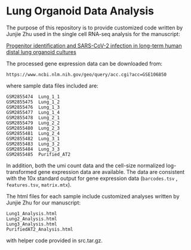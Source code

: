 # Lung Organoid Data Analysis

The purpose of this repository is to provide customized code written by Junjie Zhu used in the single cell RNA-seq analysis for the manuscript:

<a href="https://www.biorxiv.org/content/10.1101/2020.07.27.212076v1"> Progenitor identification and SARS-CoV-2 infection in long-term human distal lung organoid cultures</a> 

The processed gene expression data can be downloaded from: 

    https://www.ncbi.nlm.nih.gov/geo/query/acc.cgi?acc=GSE106850

where sample data files included are:
    
    GSM2855474	Lung_1_1
    GSM2855475	Lung_1_2
    GSM2855476	Lung_1_3
    GSM2855477	Lung_1_4
    GSM2855478	Lung_2_1
    GSM2855479	Lung_2_2
    GSM2855480	Lung_2_3
    GSM2855481	Lung_2_4
    GSM2855482	Lung_3_1
    GSM2855483	Lung_3_2
    GSM2855484	Lung_3_3
    GSM2855485	Purified_AT2

In addition, both the umi count data and the cell-size 
normalized log-transformed gene expression data are available. 
The data are consistent with the 10x standard output for gene expression data 
(`barcodes.tsv` , `features.tsv`, `matrix.mtx`). 


The html files for each sample include customized analyses written by Junjie Zhu 
for our manuscript: 

    Lung1_Analysis.html  
    Lung2_Analysis.html  
    Lung3_Analysis.html  
    PurifiedAT2_Analysis.html

with helper code provided in src.tar.gz.  
